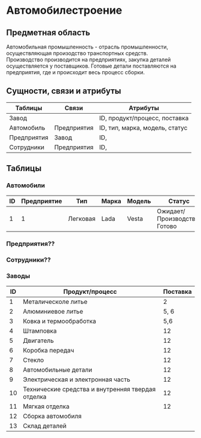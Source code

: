 # Автомобилестроение

## Предметная область
Автомобильная промышленность - отрасль промышленности, осуществляющая произодство транспортных средств.  
Производство производится на предприятиях, закупка деталей осуществляется у поставщиков. Готовые детали поставляются на предприятия, где и происходит весь процесс сборки.

## Сущности, связи и атрибуты

|Таблицы    |Связи      |Атрибуты                      |
|-----------|-----------|------------------------------|
|Завод      |           |ID, продукт/процесс, поставка |
|Автомобиль |Предприятия|ID, тип, марка, модель, статус|
|Предприятия|Завод      |ID, 
|Сотрудники |Предприятия|ID,

## Таблицы
### Автомобили

|ID|Предприятие|Тип|Марка|Модель|Статус|
|--|-----|---|-----|------|------|
|1|1|Легковая|Lada|Vesta|Ожидает/Производство/Готово|

### Предприятия??

### Сотрудники??

### Заводы

|ID|Продукт/процесс|Поставка|
|--|---------------|--------|
|1|Металическоле литье|2|
|2|Алюминиевое литье|5, 6|
|3|Ковка и термообработка|5,6|
|4|Штамповка|12|
|5|Двигатель|12|
|6|Коробка передач|12|
|7|Стекло|12|
|8|Автомобильные детали|12|
|9|Электрическая и электронная часть|12|
|10|Технические средства и внутренняя твердая отделка|12|
|11|Мягкая отделка|12|
|12|Сборка автомобиля||
|13|Склад деталей||